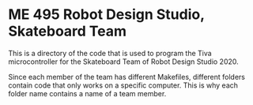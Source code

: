 # ME 495 Robot Design Studio, Skateboard Team

This is a directory of the code that is used to program the Tiva microcontroller for the Skateboard Team of Robot Design Studio 2020. 

Since each member of the team has different Makefiles, different folders contain code that only works on a specific computer. This is why each folder name contains a name of a team member.
